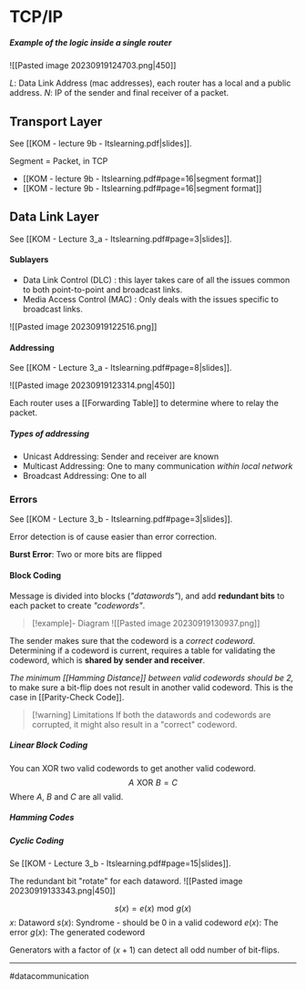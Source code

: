 # TCP/IP

##### Example of the logic inside a single router
![[Pasted image 20230919124703.png|450]]

$L$: Data Link Address (mac addresses), each router has a local and a public address.
$N$: IP of the sender and final receiver of a packet.

## Transport Layer
See [[KOM - lecture 9b - Itslearning.pdf|slides]].

Segment = Packet, in TCP
- [[KOM - lecture 9b - Itslearning.pdf#page=16|segment format]]
- [[KOM - lecture 9b - Itslearning.pdf#page=16|segment format]]


## Data Link Layer
See [[KOM - Lecture 3_a - Itslearning.pdf#page=3|slides]].

#### Sublayers
- Data Link Control (DLC) : this layer takes care of all the issues common to both point-to-point and broadcast links. 
- Media Access Control (MAC) : Only deals with the issues specific to broadcast links.

![[Pasted image 20230919122516.png]]

#### Addressing
See [[KOM - Lecture 3_a - Itslearning.pdf#page=8|slides]].

![[Pasted image 20230919123314.png|450]]

Each router uses a [[Forwarding Table]] to determine where to relay the packet.

##### Types of addressing
- Unicast Addressing: Sender and receiver are known
- Multicast Addressing: One to many communication *within local network*
- Broadcast Addressing: One to all

### Errors
See [[KOM - Lecture 3_b - Itslearning.pdf#page=3|slides]].

Error detection is of cause easier than error correction.

**Burst Error**: Two or more bits are flipped

#### Block Coding
Message is divided into blocks (*"datawords"*), and add **redundant bits** to each packet to create *"codewords"*.

>[!example]- Diagram 
>![[Pasted image 20230919130937.png]]

The sender makes sure that the codeword is a *correct codeword*. Determining if a codeword is current, requires a table for validating the codeword, which is **shared by sender and receiver**.

*The minimum [[Hamming Distance]] between valid codewords should be $2$,* to make sure a bit-flip does not result in another valid codeword. This is the case in [[Parity-Check Code]].

>[!warning] Limitations
> If both the datawords and codewords are corrupted, it might also result in a "correct" codeword. 
##### Linear Block Coding
You can $\text{XOR}$ two valid codewords to get another valid codeword.
$$A \,\, \text{XOR} \,\, B= C $$
Where $A$, $B$ and $C$ are all valid.

##### Hamming Codes


##### Cyclic Coding
Se [[KOM - Lecture 3_b - Itslearning.pdf#page=15|slides]].

The redundant bit "rotate" for each dataword.
![[Pasted image 20230919133343.png|450]]

$$s(x) = e(x) \,\,\text{mod} \,\, g(x)$$
$x$: Dataword
$s(x)$: Syndrome - should be $0$ in a valid codeword
$e(x)$: The error
$g(x)$: The generated codeword

Generators with a factor of $(x+1)$ can detect all odd number of bit-flips.

---
#datacommunication 